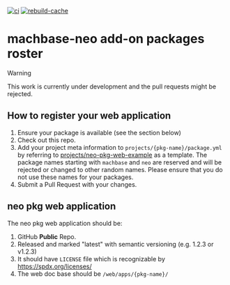 [![ci](https://github.com/machbase/neo-pkg/actions/workflows/ci.yml/badge.svg)](https://github.com/machbase/neo-pkg/actions/workflows/ci.yml)
[![rebuild-cache](https://github.com/machbase/neo-pkg/actions/workflows/rebuild-cache.yml/badge.svg)](https://github.com/machbase/neo-pkg/actions/workflows/rebuild-cache.yml)

# machbase-neo add-on packages roster

> [!WARNING]  
> This work is currently under development and the pull requests might be rejected.

## How to register your web application

1. Ensure your package is available (see the section below)
2. Check out this repo.
3. Add your project meta information to `projects/{pkg-name}/package.yml` by referring to [projects/neo-pkg-web-example](./projects/neo-pkg-web-example) as a template.
The package names starting with `machbase` and `neo` are reserved and will be rejected or changed to other random names. Please ensure that you do not use these names for your packages. 
4. Submit a Pull Request with your changes.

## neo pkg web application

The neo pkg web application should be:

1. GitHub **Public** Repo.
2. Released and marked "latest" with semantic versioning (e.g. 1.2.3 or v1.2.3)
3. It should have `LICENSE` file which is recognizable by https://spdx.org/licenses/
4. The web doc base should be `/web/apps/{pkg-name}/`
